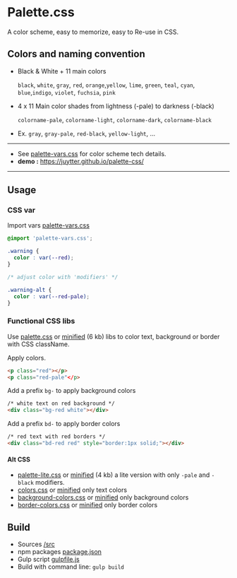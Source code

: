 # Palette.css

A color scheme, easy to memorize, easy to Re-use in CSS.

## Colors and naming convention

- Black & White +  11 main colors 

  `black`, `white`, `gray`, `red`, `orange`,`yellow`, `lime`, `green`, `teal`, `cyan`, `blue`,`indigo`, `violet`, `fuchsia`, `pink`

- 4 x 11 Main color shades  from lightness (-pale) to darkness (-black) 

   `colorname-pale`, `colorname-light`, `colorname-dark`, `colorname-black`

- Ex. `gray`, `gray-pale`, `red-black`, `yellow-light`,  ...

---

- See [palette-vars.css](src/palette-vars.css) for color scheme tech details.
- **demo :**  <https://juytter.github.io/palette-css/>

---

## Usage

### CSS var

Import vars [palette-vars.css](css/palette-vars.css)

```css
@import 'palette-vars.css';

.warning {
  color : var(--red);
}

/* adjust color with 'modifiers' */

.warning-alt {
  color : var(--red-pale);
}
```

### Functional CSS libs

Use [palette.css](css/palette.css) or [minified](css/min/palette.min.css) (6 kb) libs to color text, background or border with CSS className.

Apply colors.

```html
<p class="red"></p>
<p class="red-pale"</p>

```

Add a prefix `bg-` to apply background colors  

```html
/* white text on red background */
<div class="bg-red white"></div>

```

Add a prefix `bd-` to apply border colors  

```html
/* red text with red borders */
<div class="bd-red red" style="border:1px solid;"></div>
```

#### Alt CSS

- [palette-lite.css](css/palette-lite.css) or [minified](css/min/palette-lite.min.css) (4 kb)  a lite version with only `-pale` and  `-black`  modifiers.
- [colors.css](css/colors.css) or [minified](css/min/colors.min.css) only text colors
- [background-colors.css](css/background-colors.css) or [minified](css/min/background-colors.min.css) only background colors
- [border-colors.css](css/border-colors.css) or [minified](css/min/border-colors.min.css) only border colors


## Build   

- Sources [/src](/src)
- npm packages [package.json](package.json)
- Gulp script [gulpfile.js](gulpfile.js)
- Build with command line:  `gulp build`
